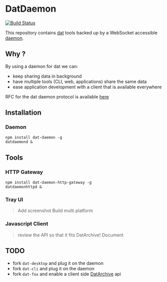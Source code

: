 # DatDaemon

[![Build Status](https://travis-ci.org/soyuka/dat-daemon.svg?branch=master)](https://travis-ci.org/soyuka/dat-daemon)

This repository contains [dat](datproject.org) tools backed up by a WebSocket accessible [daemon](https://en.wikipedia.org/wiki/Daemon_(computing)).

## Why ?

By using a daemon for dat we can:
  - keep sharing data in background
  - have multiple tools (CLI, web, applications) share the same data
  - ease application development with a client that is available everywhere

RFC for the dat daemon protocol is available [here](./rfc.md)

## Installation

### Daemon

```
npm install dat-daemon -g
datdaemond &
```

## Tools

### HTTP Gateway

```
npm install dat-daemon-http-gateway -g
datdaemonhttpd &
```

### Tray UI

> Add screenshot
> Build multi platform

### Javascript Client

> review the API so that it fits DatArchive!
> Document

## TODO

- fork `dat-desktop` and plug it on the daemon
- fork `dat-cli` and plug it on the daemon
- fork `dat-fox` and enable a client side [DatArchive](https://beakerbrowser.com/docs/apis/dat.html) api
